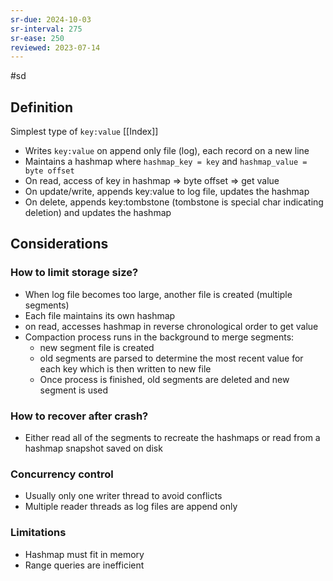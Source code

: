 ```yaml
---
sr-due: 2024-10-03
sr-interval: 275
sr-ease: 250
reviewed: 2023-07-14
---
```


#sd

## Definition

Simplest type of `key:value` [[Index]]

- Writes `key:value` on append only file (log), each record on a new line
- Maintains a hashmap where `hashmap_key = key` and `hashmap_value = byte offset`
- On read, access of key in hashmap => byte offset => get value
- On update/write, appends key:value to log file, updates the hashmap
- On delete, appends key:tombstone (tombstone is special char indicating deletion) and updates the hashmap

## Considerations

### How to limit storage size?

- When log file becomes too large, another file is created (multiple segments)
- Each file maintains its own hashmap
- on read, accesses hashmap in reverse chronological order to get value
- Compaction process runs in the background to merge segments:
  - new segment file is created
  - old segments are parsed to determine the most recent value for each key which is then written to new file
  - Once process is finished, old segments are deleted and new segment is used

### How to recover after crash?

- Either read all of the segments to recreate the hashmaps or read from a hashmap snapshot
  saved on disk

### Concurrency control

- Usually only one writer thread to avoid conflicts
- Multiple reader threads as log files are append only

### Limitations

- Hashmap must fit in memory
- Range queries are inefficient
